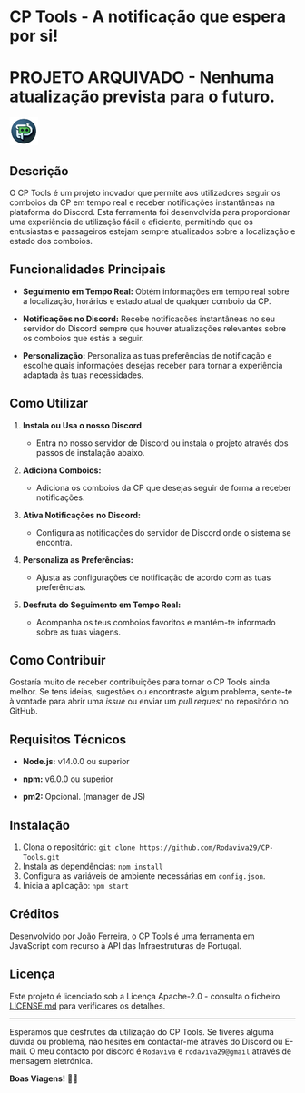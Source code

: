 # CP Tools - A notificação que espera por si!

# PROJETO ARQUIVADO - Nenhuma atualização prevista para o futuro.

<img src="cptools.png" alt="CP Tools Logo" width="50"/>

## Descrição

O CP Tools é um projeto inovador que permite aos utilizadores seguir os comboios da CP em tempo real e receber notificações instantâneas na plataforma do Discord. Esta ferramenta foi desenvolvida para proporcionar uma experiência de utilização fácil e eficiente, permitindo que os entusiastas e passageiros estejam sempre atualizados sobre a localização e estado dos comboios.

## Funcionalidades Principais

- **Seguimento em Tempo Real:** Obtém informações em tempo real sobre a localização, horários e estado atual de qualquer comboio da CP.

- **Notificações no Discord:** Recebe notificações instantâneas no seu servidor do Discord sempre que houver atualizações relevantes sobre os comboios que estás a seguir.

- **Personalização:** Personaliza as tuas preferências de notificação e escolhe quais informações desejas receber para tornar a experiência adaptada às tuas necessidades.

## Como Utilizar

1. **Instala ou Usa o nosso Discord**
   - Entra no nosso servidor de Discord ou instala o projeto através dos passos de instalação abaixo.

2. **Adiciona Comboios:**
   - Adiciona os comboios da CP que desejas seguir de forma a receber notificações.

3. **Ativa Notificações no Discord:**
   - Configura as notificações do servidor de Discord onde o sistema se encontra.

4. **Personaliza as Preferências:**
   - Ajusta as configurações de notificação de acordo com as tuas preferências.

5. **Desfruta do Seguimento em Tempo Real:**
   - Acompanha os teus comboios favoritos e mantém-te informado sobre as tuas viagens.

## Como Contribuir

Gostaría muito de receber contribuições para tornar o CP Tools ainda melhor. Se tens ideias, sugestões ou encontraste algum problema, sente-te à vontade para abrir uma *issue* ou enviar um *pull request* no repositório no GitHub.

## Requisitos Técnicos

- **Node.js:** v14.0.0 ou superior
- **npm:** v6.0.0 ou superior

- **pm2:** Opcional. (manager de JS)

## Instalação

1. Clona o repositório: `git clone https://github.com/Rodaviva29/CP-Tools.git`
2. Instala as dependências: `npm install`
3. Configura as variáveis de ambiente necessárias em `config.json`.
4. Inicia a aplicação: `npm start`

## Créditos

Desenvolvido por João Ferreira, o CP Tools é uma ferramenta em JavaScript com recurso à API das Infraestruturas de Portugal.

## Licença

Este projeto é licenciado sob a Licença  Apache-2.0 - consulta o ficheiro [LICENSE.md](LICENSE.md) para verificares os detalhes.

---

Esperamos que desfrutes da utilização do CP Tools. Se tiveres alguma dúvida ou problema, não hesites em contactar-me através do Discord ou E-mail.
O meu contacto por discord é `Rodaviva` e `rodaviva29@gmail` através de mensagem eletrónica.

**Boas Viagens!** 🚂✨
